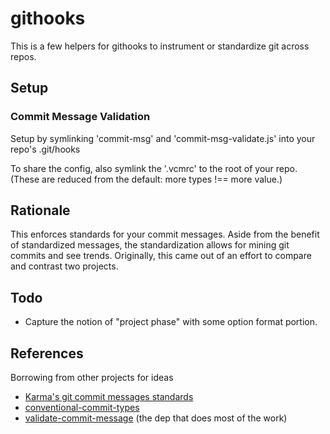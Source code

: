 
# githooks

This is a few helpers for githooks to instrument or standardize git across repos.

## Setup

### Commit Message Validation

Setup by symlinking 'commit-msg' and 'commit-msg-validate.js' into your repo's .git/hooks

To share the config, also symlink the '.vcmrc' to the root of your repo. (These are reduced from the default: more types !== more value.)

## Rationale

This enforces standards for your commit messages. Aside from the benefit of standardized messages, the standardization allows for mining git commits and see trends. Originally, this came out of an effort to compare and contrast two projects.

## Todo

* Capture the notion of "project phase" with some option format portion.

## References

Borrowing from other projects for ideas

* [Karma's git commit messages standards](http://karma-runner.github.io/2.0/dev/git-commit-msg.html)
* [conventional-commit-types](https://github.com/commitizen/conventional-commit-types)
* [validate-commit-message](https://github.com/conventional-changelog-archived-repos/validate-commit-msg) (the dep that does most of the work)

